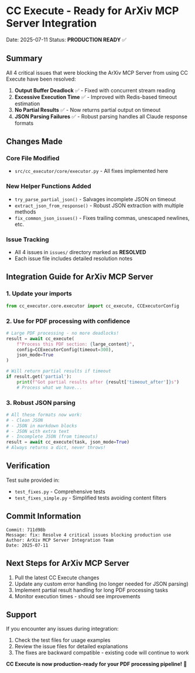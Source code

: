# CC Execute - Ready for ArXiv MCP Server Integration

Date: 2025-07-11
Status: **PRODUCTION READY** ✅

## Summary

All 4 critical issues that were blocking the ArXiv MCP Server from using CC Execute have been resolved:

1. **Output Buffer Deadlock** ✅ - Fixed with concurrent stream reading
2. **Excessive Execution Time** ✅ - Improved with Redis-based timeout estimation
3. **No Partial Results** ✅ - Now returns partial output on timeout
4. **JSON Parsing Failures** ✅ - Robust parsing handles all Claude response formats

## Changes Made

### Core File Modified
- `src/cc_executor/core/executor.py` - All fixes implemented here

### New Helper Functions Added
- `try_parse_partial_json()` - Salvages incomplete JSON on timeout
- `extract_json_from_response()` - Robust JSON extraction with multiple methods
- `fix_common_json_issues()` - Fixes trailing commas, unescaped newlines, etc.

### Issue Tracking
- All 4 issues in `issues/` directory marked as **RESOLVED**
- Each issue file includes detailed resolution notes

## Integration Guide for ArXiv MCP Server

### 1. Update your imports
```python
from cc_executor.core.executor import cc_execute, CCExecutorConfig
```

### 2. Use for PDF processing with confidence
```python
# Large PDF processing - no more deadlocks!
result = await cc_execute(
    f"Process this PDF section: {large_content}",
    config=CCExecutorConfig(timeout=300),
    json_mode=True
)

# Will return partial results if timeout
if result.get('partial'):
    print(f"Got partial results after {result['timeout_after']}s")
    # Process what we have...
```

### 3. Robust JSON parsing
```python
# All these formats now work:
# - Clean JSON
# - JSON in markdown blocks
# - JSON with extra text
# - Incomplete JSON (from timeouts)
result = await cc_execute(task, json_mode=True)
# Always returns a dict, never throws!
```

## Verification

Test suite provided in:
- `test_fixes.py` - Comprehensive tests
- `test_fixes_simple.py` - Simplified tests avoiding content filters

## Commit Information

```
Commit: 711d98b
Message: fix: Resolve 4 critical issues blocking production use
Author: ArXiv MCP Server Integration Team
Date: 2025-07-11
```

## Next Steps for ArXiv MCP Server

1. Pull the latest CC Execute changes
2. Update any custom error handling (no longer needed for JSON parsing)
3. Implement partial result handling for long PDF processing tasks
4. Monitor execution times - should see improvements

## Support

If you encounter any issues during integration:
1. Check the test files for usage examples
2. Review the issue files for detailed explanations
3. The fixes are backward compatible - existing code will continue to work

**CC Execute is now production-ready for your PDF processing pipeline!** 🎉
